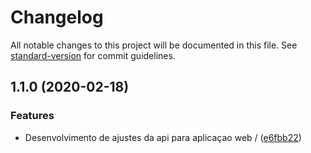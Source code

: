 # Changelog

All notable changes to this project will be documented in this file. See [standard-version](https://github.com/conventional-changelog/standard-version) for commit guidelines.

## 1.1.0 (2020-02-18)


### Features

* Desenvolvimento de ajustes da api para aplicaçao web / ([e6fbb22](https://github.com/afamorim/eclinica-node/commit/e6fbb22ee880560a3645032e02191fd0d3fc28a1))
